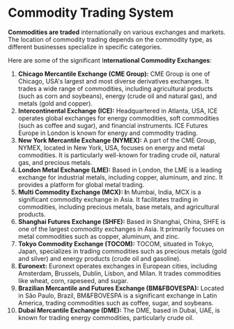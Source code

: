 # Commodity Trading System

**Commodities are traded** internationally on various exchanges and markets. The location of commodity trading depends on the commodity type, as different businesses specialize in specific categories.

Here are some of the significant I**nternational Commodity Exchanges**:

1. **Chicago Mercantile Exchange (CME Group):** CME Group is one of Chicago, USA's largest and most diverse derivatives exchanges. It trades a wide range of commodities, including agricultural products (such as corn and soybeans), energy (crude oil and natural gas), and metals (gold and copper).
2. **Intercontinental Exchange (ICE):** Headquartered in Atlanta, USA, ICE operates global exchanges for energy commodities, soft commodities (such as coffee and sugar), and financial instruments. ICE Futures Europe in London is known for energy and commodity trading.
3. **New York Mercantile Exchange (NYMEX):** A part of the CME Group, NYMEX, located in New York, USA, focuses on energy and metal commodities. It is particularly well-known for trading crude oil, natural gas, and precious metals.
4. **London Metal Exchange (LME):** Based in London, the LME is a leading exchange for industrial metals, including copper, aluminum, and zinc. It provides a platform for global metal trading.
5. **Multi Commodity Exchange (MCX): I**n Mumbai, India, MCX is a significant commodity exchange in Asia. It facilitates trading in commodities, including precious metals, base metals, and agricultural products.
6. **Shanghai Futures Exchange (SHFE):** Based in Shanghai, China, SHFE is one of the largest commodity exchanges in Asia. It primarily focuses on metal commodities such as copper, aluminum, and zinc.
7. **Tokyo Commodity Exchange (TOCOM):** TOCOM, situated in Tokyo, Japan, specializes in trading commodities such as precious metals (gold and silver) and energy products (crude oil and gasoline).
8. **Euronext:** Euronext operates exchanges in European cities, including Amsterdam, Brussels, Dublin, Lisbon, and Milan. It trades commodities like wheat, corn, rapeseed, and sugar.
9. **Brazilian Mercantile and Futures Exchange (BM&FBOVESPA):** Located in São Paulo, Brazil, BM&FBOVESPA is a significant exchange in Latin America, trading commodities such as coffee, sugar, and soybeans. 
10. **Dubai Mercantile Exchange (DME):** The DME, based in Dubai, UAE, is known for trading energy commodities, particularly crude oil.
